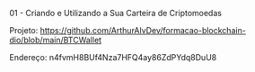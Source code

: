 
01 - Criando e Utilizando a Sua Carteira de Criptomoedas

Projeto: https://github.com/ArthurAlvDev/formacao-blockchain-dio/blob/main/BTCWallet

Endereço:  n4fvmH8BUf4Nza7HFQ4ay86ZdPYdq8DuU8
